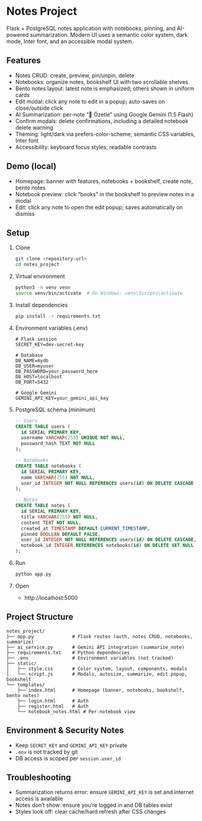 # Notes Project

Flask + PostgreSQL notes application with notebooks, pinning, and AI-powered summarization. Modern UI uses a semantic color system, dark mode, Inter font, and an accessible modal system.

## Features

- Notes CRUD: create, preview, pin/unpin, delete
- Notebooks: organize notes, bookshelf UI with two scrollable shelves
- Bento notes layout: latest note is emphasized; others shown in uniform cards
- Edit modal: click any note to edit in a popup; auto-saves on close/outside click
- AI Summarization: per-note “🤖 Özetle” using Google Gemini (1.5 Flash)
- Confirm modals: delete confirmations, including a detailed notebook delete warning
- Theming: light/dark via prefers-color-scheme, semantic CSS variables, Inter font
- Accessibility: keyboard focus styles, readable contrasts

## Demo (local)

- Homepage: banner with features, notebooks + bookshelf, create note, bento notes
- Notebook preview: click “books” in the bookshelf to preview notes in a modal
- Edit: click any note to open the edit popup; saves automatically on dismiss

## Setup

1. Clone
   ```bash
   git clone <repository-url>
   cd notes_project
   ```

2. Virtual environment
   ```bash
   python3 -m venv venv
   source venv/bin/activate  # On Windows: venv\Scripts\activate
   ```

3. Install dependencies
   ```bash
   pip install -r requirements.txt
   ```

4. Environment variables (.env)
   ```env
   # Flask session
   SECRET_KEY=dev-secret-key

   # Database
   DB_NAME=mydb
   DB_USER=myuser
   DB_PASSWORD=your_password_here
   DB_HOST=localhost
   DB_PORT=5432

   # Google Gemini
   GEMINI_API_KEY=your_gemini_api_key
   ```

5. PostgreSQL schema (minimum)
   ```sql
   -- Users
   CREATE TABLE users (
     id SERIAL PRIMARY KEY,
     username VARCHAR(255) UNIQUE NOT NULL,
     password_hash TEXT NOT NULL
   );

   -- Notebooks
   CREATE TABLE notebooks (
     id SERIAL PRIMARY KEY,
     name VARCHAR(255) NOT NULL,
     user_id INTEGER NOT NULL REFERENCES users(id) ON DELETE CASCADE
   );

   -- Notes
   CREATE TABLE notes (
     id SERIAL PRIMARY KEY,
     title VARCHAR(255) NOT NULL,
     content TEXT NOT NULL,
     created_at TIMESTAMP DEFAULT CURRENT_TIMESTAMP,
     pinned BOOLEAN DEFAULT FALSE,
     user_id INTEGER NOT NULL REFERENCES users(id) ON DELETE CASCADE,
     notebook_id INTEGER REFERENCES notebooks(id) ON DELETE SET NULL
   );
   ```

6. Run
   ```bash
   python app.py
   ```

7. Open
   - http://localhost:5000

## Project Structure

```
notes_project/
├── app.py              # Flask routes (auth, notes CRUD, notebooks, summarize)
├── ai_service.py       # Gemini API integration (summarize_note)
├── requirements.txt    # Python dependencies
├── .env                # Environment variables (not tracked)
├── static/
│   ├── style.css       # Color system, layout, components, modals
│   └── script.js       # Modals, autosize, summarize, edit popup, bookshelf
└── templates/
    ├── index.html      # Homepage (banner, notebooks, bookshelf, bento notes)
    ├── login.html      # Auth
    ├── register.html   # Auth
    └── notebook_notes.html # Per-notebook view
```

## Environment & Security Notes

- Keep `SECRET_KEY` and `GEMINI_API_KEY` private
- `.env` is not tracked by git
- DB access is scoped per `session.user_id`

## Troubleshooting

- Summarization returns error: ensure `GEMINI_API_KEY` is set and internet access is available
- Notes don’t show: ensure you’re logged in and DB tables exist
- Styles look off: clear cache/hard refresh after CSS changes
